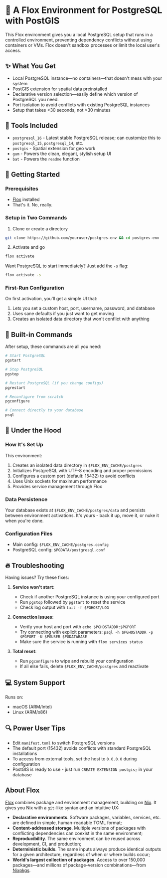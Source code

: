 # 🐘 A Flox Environment for PostgreSQL with PostGIS

This Flox environment gives you a local PostgreSQL setup that runs in a controlled environment, preventing dependency conflicts without using containers or VMs. Flox doesn't sandbox processes or limit the local user's access.

## ✨ What You Get

- Local PostgreSQL instance—no containers—that doesn't mess with your system
- PostGIS extension for spatial data preinstalled
- Declarative version selection—easily define which version of PostgreSQL you need.
- Port isolation to avoid conflicts with existing PostgreSQL instances
- Setup that takes <30 seconds, not >30 minutes

## 🧰 Tools Included

- `postgresql_16` - Latest stable PostgreSQL release; can customize this to `postgresql_15`, `postgresql_14`, etc.
- `postgis` - Spatial extension for geo work
- `gum` - Powers the clean, elegant, stylish setup UI
- `bat` - Powers the `readme` function

## 🚀 Getting Started

### Prerequisites

- [Flox](https://flox.dev) installed
- That's it. No, really.

### Setup in Two Commands

1. Clone or create a directory
```sh
git clone https://github.com/youruser/postgres-env && cd postgres-env
```

2. Activate and go
```sh
flox activate
```

Want PostgreSQL to start immediately? Just add the `-s` flag:
```sh
flox activate -s
```

### First-Run Configuration

On first activation, you'll get a simple UI that:

1. Lets you set a custom host, port, username, password, and database
2. Uses sane defaults if you just want to get moving
3. Creates an isolated data directory that won't conflict with anything

## 📝 Built-in Commands

After setup, these commands are all you need:

```bash
# Start PostgreSQL
pgstart

# Stop PostgreSQL
pgstop

# Restart PostgreSQL (if you change configs)
pgrestart

# Reconfigure from scratch
pgconfigure

# Connect directly to your database
psql
```

## 🔧 Under the Hood

### How It's Set Up

This environment:
1. Creates an isolated data directory in `$FLOX_ENV_CACHE/postgres`
2. Initializes PostgreSQL with UTF-8 encoding and proper permissions
3. Configures a custom port (default: 15432) to avoid conflicts
4. Uses Unix sockets for maximum performance
5. Provides service management through Flox

### Data Persistence

Your database exists at `$FLOX_ENV_CACHE/postgres/data` and persists between environment activations. It's yours - back it up, move it, or nuke it when you're done.

### Configuration Files

- Main config: `$FLOX_ENV_CACHE/postgres.config`
- PostgreSQL config: `$PGDATA/postgresql.conf`

## 🔥 Troubleshooting

Having issues? Try these fixes:

1. **Service won't start**:
   - Check if another PostgreSQL instance is using your configured port
   - Run `pgstop` followed by `pgstart` to reset the service
   - Check log output with `tail -f $PGHOST/LOG`

2. **Connection issues**:
   - Verify your host and port with `echo $PGHOSTADDR:$PGPORT`
   - Try connecting with explicit parameters: `psql -h $PGHOSTADDR -p $PGPORT -U $PGUSER $PGDATABASE`
   - Make sure the service is running with `flox services status`

3. **Total reset**:
   - Run `pgconfigure` to wipe and rebuild your configuration
   - If all else fails, delete `$FLOX_ENV_CACHE/postgres` and reactivate

## 💻 System Support

Runs on:
- macOS (ARM/Intel)
- Linux (ARM/x86)

## 🔍 Power User Tips

- Edit `manifest.toml` to switch PostgreSQL versions
- The default port (15432) avoids conflicts with standard PostgreSQL installations
- To access from external tools, set the host to `0.0.0.0` during configuration
- PostGIS is ready to use - just run `CREATE EXTENSION postgis;` in your database

## About Flox

[Flox](https://flox.dev/docs) combines package and environment management, building on [Nix](https://github.com/NixOS/nix). It gives you Nix with a `git`-like syntax and an intuitive UX:

- **Declarative environments**. Software packages, variables, services, etc. are defined in simple, human-readable TOML format;
- **Content-addressed storage**. Multiple versions of packages with conflicting dependencies can coexist in the same environment;
- **Reproducibility**. The same environment can be reused across development, CI, and production;
- **Deterministic builds**. The same inputs always produce identical outputs for a given architecture, regardless of when or where builds occur;
- **World's largest collection of packages**. Access to over 150,000 packages—and millions of package-version combinations—from [Nixpkgs](https://github.com/NixOS/nixpkgs).
